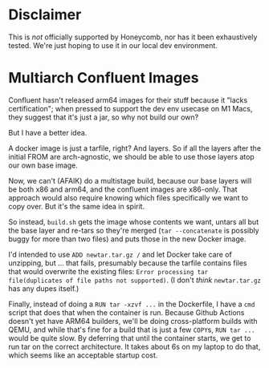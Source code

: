 # Disclaimer

This is _not_ officially supported by Honeycomb, nor has it been exhaustively
tested. We're just hoping to use it in our local dev environment.

# Multiarch Confluent Images

Confluent hasn't released arm64 images for their stuff because it "lacks
certification"; when pressed to support the dev env usecase on M1 Macs, they
suggest that it's just a jar, so why not build our own?

But I have a better idea.

A docker image is just a tarfile, right? And layers. So if all the layers after
the initial FROM are arch-agnostic, we should be able to use those layers atop
our own base image.

Now, we can't (AFAIK) do a multistage build, because our base layers will be
both x86 and arm64, and the confluent images are x86-only. That approach would
also require knowing which files specifically we want to copy over. But it's the
same idea in spirit.

So instead, `build.sh` gets the image whose contents we want, untars all but the
base layer and re-tars so they're merged (`tar --concatenate` is possibly buggy
for more than two files) and puts those in the new Docker image.

I'd intended to use `ADD newtar.tar.gz /` and let Docker take care of unzipping,
but ... that fails, presumably because the tarfile contains files that would
overwrite the existing files: `Error processing tar file(duplicates of file
paths not supported)`. (I don't _think_ `newtar.tar.gz` has any dupes itself.)

Finally, instead of doing a `RUN tar -xzvf ...` in the Dockerfile, I have a
`cmd` script that does that when the container is run. Because Github Actions
doesn't yet have ARM64 builders, we'll be doing cross-platform builds with QEMU,
and while that's fine for a build that is just a few `COPY`s, `RUN tar ...`
would be quite slow. By deferring that until the container starts, we get to run
tar on the correct architecture. It takes about 6s on my laptop to do that,
which seems like an acceptable startup cost.
